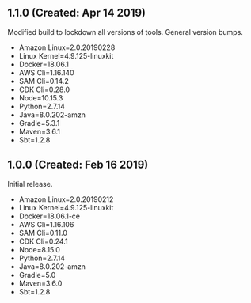 ## 1.1.0 (Created: Apr 14 2019)

Modified build to lockdown all versions of tools. General version bumps. 

* Amazon Linux=2.0.20190228
* Linux Kernel=4.9.125-linuxkit
* Docker=18.06.1
* AWS Cli=1.16.140
* SAM Cli=0.14.2
* CDK Cli=0.28.0
* Node=10.15.3
* Python=2.7.14
* Java=8.0.202-amzn
* Gradle=5.3.1
* Maven=3.6.1
* Sbt=1.2.8

## 1.0.0 (Created: Feb 16 2019)

Initial release.

* Amazon Linux=2.0.20190212
* Linux Kernel=4.9.125-linuxkit
* Docker=18.06.1-ce
* AWS Cli=1.16.106
* SAM Cli=0.11.0
* CDK Cli=0.24.1
* Node=8.15.0
* Python=2.7.14
* Java=8.0.202-amzn
* Gradle=5.0
* Maven=3.6.0
* Sbt=1.2.8